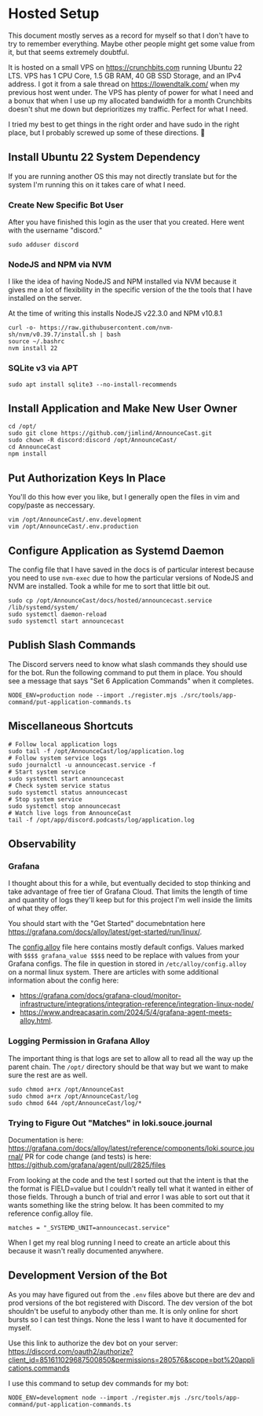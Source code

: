 # Hosted Setup

This document mostly serves as a record for myself so that I don't have to try to remember everything. Maybe other people might get some value from it, but that seems extremely doubtful.

It is hosted on a small VPS on https://crunchbits.com running Ubuntu 22 LTS. VPS has 1 CPU Core, 1.5 GB RAM, 40 GB SSD Storage, and an IPv4 address. I got it from a sale thread on https://lowendtalk.com/ when my previous host went under. The VPS has plenty of power for what I need and a bonux that when I use up my allocated bandwidth for a month Crunchbits doesn't shut me down but deprioritizes my traffic. Perfect for what I need.

I tried my best to get things in the right order and have sudo in the right place, but I probably screwed up some of these directions. 🤷

## Install Ubuntu 22 System Dependency

If you are running another OS this may not directly translate but for the system I'm running this on it
takes care of what I need.

### Create New Specific Bot User

After you have finished this login as the user that you created. Here went with the username "discord."

```shell
sudo adduser discord
```

### NodeJS and NPM via NVM

I like the idea of having NodeJS and NPM installed via NVM because it gives me a lot of flexibility in the specific version of the the tools that I have installed on the server.

At the time of writing this installs NodeJS v22.3.0 and NPM v10.8.1

```shell
curl -o- https://raw.githubusercontent.com/nvm-sh/nvm/v0.39.7/install.sh | bash
source ~/.bashrc
nvm install 22
```

### SQLite v3 via APT

```shell
sudo apt install sqlite3 --no-install-recommends
```

## Install Application and Make New User Owner

```shell
cd /opt/
sudo git clone https://github.com/jimlind/AnnounceCast.git
sudo chown -R discord:discord /opt/AnnounceCast/
cd AnnounceCast
npm install
```

## Put Authorization Keys In Place

You'll do this how ever you like, but I generally open the files in vim and copy/paste as neccessary.

```shell
vim /opt/AnnounceCast/.env.development
vim /opt/AnnounceCast/.env.production
```

## Configure Application as Systemd Daemon

The config file that I have saved in the docs is of particular interest because you need to use `nvm-exec` due to how the particular versions of NodeJS and NVM are installed. Took a while for me to sort that little bit out.

```shell
sudo cp /opt/AnnounceCast/docs/hosted/announcecast.service /lib/systemd/system/
sudo systemctl daemon-reload
sudo systemctl start announcecast
```

## Publish Slash Commands

The Discord servers need to know what slash commands they should use for the bot. Run the following command to put them in place. You should see a message that says "Set 6 Application Commands" when it completes.

```shell
NODE_ENV=production node --import ./register.mjs ./src/tools/app-command/put-application-commands.ts
```

## Miscellaneous Shortcuts

```shell
# Follow local application logs
sudo tail -f /opt/AnnounceCast/log/application.log
# Follow system service logs
sudo journalctl -u announcecast.service -f
# Start system service
sudo systemctl start announcecast
# Check system service status
sudo systemctl status announcecast
# Stop system service
sudo systemctl stop announcecast
# Watch live logs from AnnounceCast
tail -f /opt/app/discord.podcasts/log/application.log
```

## Observability

### Grafana

I thought about this for a while, but eventually decided to stop thinking and take advantage of free tier of Grafana Cloud. That limits the length of time and quantity of logs they'll keep but for this project I'm well inside the limits of what they offer.

You should start with the "Get Started" documebntation here https://grafana.com/docs/alloy/latest/get-started/run/linux/.

The [config.alloy](config.alloy) file here contains mostly default configs. Values marked with `$$$$ grafana_value $$$$` need to be replace with values from your Grafana configs. The file in question in stored in `/etc/alloy/config.alloy` on a normal linux system. There are articles with some additional information about the config here:

-   https://grafana.com/docs/grafana-cloud/monitor-infrastructure/integrations/integration-reference/integration-linux-node/
-   https://www.andreacasarin.com/2024/5/4/grafana-agent-meets-alloy.html.

### Logging Permission in Grafana Alloy

The important thing is that logs are set to allow all to read all the way up the parent chain. The `/opt/` directory should be that way but we want to make sure the rest are as well.

```shell
sudo chmod a+rx /opt/AnnounceCast
sudo chmod a+rx /opt/AnnounceCast/log
sudo chmod 644 /opt/AnnounceCast/log/*
```

### Trying to Figure Out "Matches" in loki.souce.journal

Documentation is here: https://grafana.com/docs/alloy/latest/reference/components/loki.source.journal/
PR for code change (and tests) is here: https://github.com/grafana/agent/pull/2825/files

From looking at the code and the test I sorted out that the intent is that the the format is FIELD=value but I couldn't really tell what it wanted in either of those fields. Through a bunch of trial and error I was able to sort out that it wants something like the string below. It has been commited to my reference config.alloy file.

```
matches = "_SYSTEMD_UNIT=announcecast.service"
```

When I get my real blog running I need to create an article about this because it wasn't really documented anywhere.

## Development Version of the Bot

As you may have figured out from the `.env` files above but there are dev and prod versions of the bot registered with Discord. The dev version of the bot shouldn't be useful to anybody other than me. It is only online for short bursts so I can test things. None the less I want to have it documented for myself.

Use this link to authorize the dev bot on your server:  
https://discord.com/oauth2/authorize?client_id=851611029687500850&permissions=280576&scope=bot%20applications.commands

I use this command to setup dev commands for my bot:

```shell
NODE_ENV=development node --import ./register.mjs ./src/tools/app-command/put-application-commands.ts
```
